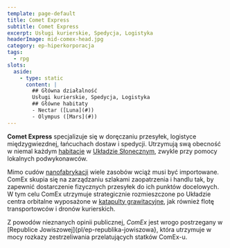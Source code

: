```yaml
---
template: page-default
title: Comet Express
subtitle: Comet Express
excerpt: Usługi kurierskie, Spedycja, Logistyka
headerImage: mid-comex-head.jpg
category: ep-hiperkorporacja
tags:
  - rpg
slots:
  aside:
    - type: static
      content: |
        ## Główna działalność
        Usługi kurierskie, Spedycja, Logistyka
        ## Główne habitaty
        - Nectar ([Luna](#))
        - Olympus ([Mars](#))
---
```

**Comet Express** specjalizuje się w doręczaniu przesyłek, logistyce międzygwiezdnej, łańcuchach dostaw i spedycji. Utrzymują swą obecność w niemal każdym [habitacie](#) w [Układzie Słonecznym](#), zwykle przy pomocy lokalnych podwykonawców.

Mimo cudów [nanofabrykacji](#) wiele zasobów wciąż musi być importowane. ComEx skupia się na zarządzaniu szlakami zaopatrzenia i handlu tak, by zapewnić dostarczenie fizycznych przesyłek do ich punktów docelowych. W tym celu ComEx utrzymuje strategicznie rozmieszczone po Układzie centra orbitalne wyposażone w [katapulty grawitacyjne](http://pl.wikipedia.org/wiki/Asysta_grawitacyjna), jak również flotę transportowców i dronów kurierskich.

Z powodów nieznanych opinii publicznej, _ComEx_ jest wrogo postrzegany w [Republice Jowiszowej]{pl/ep-republika-jowiszowa}, która utrzymuje w mocy rozkazy zestrzeliwania przelatujących statków ComEx-u.